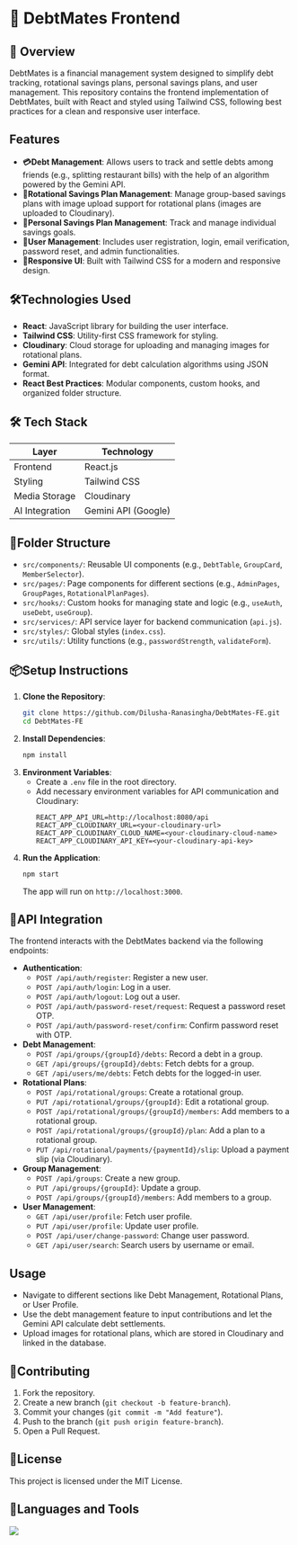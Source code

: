 # 💸 DebtMates Frontend

## 📌 Overview
DebtMates is a financial management system designed to simplify debt tracking, rotational savings plans, personal savings plans, and user management. This repository contains the frontend implementation of DebtMates, built with React and styled using Tailwind CSS, following best practices for a clean and responsive user interface.

## Features
- **💳Debt Management**: Allows users to track and settle debts among friends (e.g., splitting restaurant bills) with the help of an algorithm powered by the Gemini API.
- **🔄Rotational Savings Plan Management**: Manage group-based savings plans with image upload support for rotational plans (images are uploaded to Cloudinary).
- **🎯Personal Savings Plan Management**: Track and manage individual savings goals.
- **👥User Management**: Includes user registration, login, email verification, password reset, and admin functionalities.
- **📱Responsive UI**: Built with Tailwind CSS for a modern and responsive design.

## 🛠️Technologies Used
- **React**: JavaScript library for building the user interface.
- **Tailwind CSS**: Utility-first CSS framework for styling.
- **Cloudinary**: Cloud storage for uploading and managing images for rotational plans.
- **Gemini API**: Integrated for debt calculation algorithms using JSON format.
- **React Best Practices**: Modular components, custom hooks, and organized folder structure.

## 🛠️ Tech Stack
| Layer         | Technology            |
|---------------|------------------------|
| Frontend      | React.js              |
| Styling       | Tailwind CSS          |
| Media Storage | Cloudinary            |
| AI Integration| Gemini API (Google)   |

## 📂Folder Structure
- `src/components/`: Reusable UI components (e.g., `DebtTable`, `GroupCard`, `MemberSelector`).
- `src/pages/`: Page components for different sections (e.g., `AdminPages`, `GroupPages`, `RotationalPlanPages`).
- `src/hooks/`: Custom hooks for managing state and logic (e.g., `useAuth`, `useDebt`, `useGroup`).
- `src/services/`: API service layer for backend communication (`api.js`).
- `src/styles/`: Global styles (`index.css`).
- `src/utils/`: Utility functions (e.g., `passwordStrength`, `validateForm`).

## 📦Setup Instructions
1. **Clone the Repository**:
   ```bash
   git clone https://github.com/Dilusha-Ranasingha/DebtMates-FE.git
   cd DebtMates-FE
   ```
2. **Install Dependencies**:
   ```bash
   npm install
   ```
3. **Environment Variables**:
   - Create a `.env` file in the root directory.
   - Add necessary environment variables for API communication and Cloudinary:
     ```
     REACT_APP_API_URL=http://localhost:8080/api
     REACT_APP_CLOUDINARY_URL=<your-cloudinary-url>
     REACT_APP_CLOUDINARY_CLOUD_NAME=<your-cloudinary-cloud-name>
     REACT_APP_CLOUDINARY_API_KEY=<your-cloudinary-api-key>
     ```
4. **Run the Application**:
   ```bash
   npm start
   ```
   The app will run on `http://localhost:3000`.

## 🔐API Integration
The frontend interacts with the DebtMates backend via the following endpoints:
- **Authentication**:
  - `POST /api/auth/register`: Register a new user.
  - `POST /api/auth/login`: Log in a user.
  - `POST /api/auth/logout`: Log out a user.
  - `POST /api/auth/password-reset/request`: Request a password reset OTP.
  - `POST /api/auth/password-reset/confirm`: Confirm password reset with OTP.
- **Debt Management**:
  - `POST /api/groups/{groupId}/debts`: Record a debt in a group.
  - `GET /api/groups/{groupId}/debts`: Fetch debts for a group.
  - `GET /api/users/me/debts`: Fetch debts for the logged-in user.
- **Rotational Plans**:
  - `POST /api/rotational/groups`: Create a rotational group.
  - `PUT /api/rotational/groups/{groupId}`: Edit a rotational group.
  - `POST /api/rotational/groups/{groupId}/members`: Add members to a rotational group.
  - `POST /api/rotational/groups/{groupId}/plan`: Add a plan to a rotational group.
  - `PUT /api/rotational/payments/{paymentId}/slip`: Upload a payment slip (via Cloudinary).
- **Group Management**:
  - `POST /api/groups`: Create a new group.
  - `PUT /api/groups/{groupId}`: Update a group.
  - `POST /api/groups/{groupId}/members`: Add members to a group.
- **User Management**:
  - `GET /api/user/profile`: Fetch user profile.
  - `PUT /api/user/profile`: Update user profile.
  - `POST /api/user/change-password`: Change user password.
  - `GET /api/user/search`: Search users by username or email.

## Usage
- Navigate to different sections like Debt Management, Rotational Plans, or User Profile.
- Use the debt management feature to input contributions and let the Gemini API calculate debt settlements.
- Upload images for rotational plans, which are stored in Cloudinary and linked in the database.

## 🙌Contributing
1. Fork the repository.
2. Create a new branch (`git checkout -b feature-branch`).
3. Commit your changes (`git commit -m "Add feature"`).
4. Push to the branch (`git push origin feature-branch`).
5. Open a Pull Request.

## 📄License
This project is licensed under the MIT License.

## 🧰Languages and Tools
<p align="left">
    <img src="https://skillicons.dev/icons?i=react,vite,git,tailwind" />
</p>
